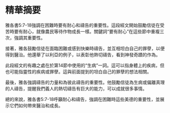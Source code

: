 # 精華摘要

雅各書5:7-18強調在困難時要有耐心和禱告的重要性。這段經文開始鼓勵信徒在受苦時要有耐心，就像農民等待作物成長一樣。關鍵詞“要有耐心”在這些節中重複三次，強調其重要性。

接著，雅各鼓勵信徒在面臨困難或感到快樂時禱告，並互相坦白自己的罪孽，以便得到醫治。他還舉了以利亞的例子，以表彰他熱切禱告，看到神發奇蹟的作為。

此段經文的有趣之處在於第14節中使用的“生病”一詞。這可以指身體上的疾病，但也可能指靈性的疾病或罪孽。這與前面提到的坦白自己的罪孽的想法相關。

最後，雅各強調禱告的力量和為彼此禱告的重要性。他鼓勵信徒為生病或偏離真理的人禱告，提醒我們義人的熱切禱告有巨大的能力，可以成就很多事情。

總的來說，雅各書5:7-18呼籲耐心和禱告，強調在困難時這些美德的重要性，並展示它們如何帶來醫治和成長。
